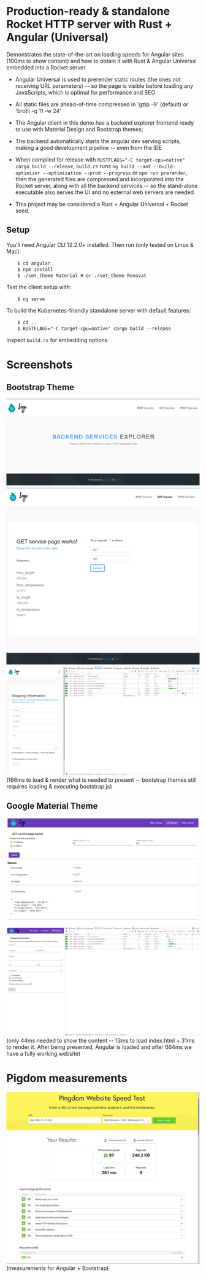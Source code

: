 # Production-ready & standalone Rocket HTTP server with Rust + Angular (Universal)

Demonstrates the state-of-the-art on loading speeds for Angular sites (100ms to show content) and how to obtain it with
Rust & Angular Universal embedded into a Rocket server.

  * Angular Universal is used to prerender static routes (the ones not receiving URL parameters) -- so the page is visible
    before loading any JavaScripts, which is optimal for performance and SEO

  * All static files are ahead-of-time compressed in 'gzip -9' (default) or 'brotli -q 11 -w 24'

  * The Angular client in this demo has a backend explorer frontend ready to use with Material Design and Bootstrap themes;

  * The backend automatically starts the angular dev serving scripts, making a good development pipeline -- even from the IDE

  * When compiled for release with ```RUSTFLAGS="-C target-cpu=native" cargo build --release```, ```build.rs``` runs
    ```ng build --aot --build-optimizer --optimization --prod --progress``` or ```npm run prerender```, then the generated files
    are compressed and incorporated into the Rocket server, along with all the backend services -- so the stand-alone executable
    also serves the UI and no external web servers are needed

  * This project may be considered a Rust + Angular Universal + Rocket seed.


## Setup

You'll need Angular CLI 12.2.0+ installed. Then run (only tested on Linux & Mac):

```
    $ cd angular
    $ npm install
    $ ./set_theme Material # or ./set_theme Renovat
```

Test the client setup with:
```
    $ ng serve
```

To build the Kubernetes-friendly standalone server with default features:
```
    $ cd ..
    $ RUSTFLAGS="-C target-cpu=native" cargo build --release
```

Inspect ```build.rs``` for embedding options.


# Screenshots

## Bootstrap Theme
![rust+angular+bootstrap 1.png](screenshots/rust+angular+bootstrap%201.png)
![rust+angular+bootstrap 2.png](screenshots/rust+angular+bootstrap%202.png)
![rust+angular+bootstrap 3.png](screenshots/rust+angular+bootstrap%203.png)
(186ms to load & render what is needed to present -- bootstrap themes still requires loading & executing bootstrap.js)

## Google Material Theme
![rust+angular+material 1.png](screenshots/rust+angular+material%201.png)
![rust+angular+material 2.png](screenshots/rust+angular+material%202.png)
(only 44ms needed to show the content -- 13ms to load index.html + 31ms to render it. After being presented, Angular is loaded and after 664ms we have a fully working website)

# Pigdom measurements
![rust+angular+bootstrap+Pingdom+results.png](screenshots/rust+angular+bootstrap+Pingdom+results.png)
(measurements for Angular + Bootstrap)
